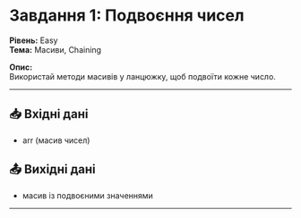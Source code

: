 # Завдання 1: Подвоєння чисел
**Рівень:** Easy  
**Тема:** Масиви, Chaining  

**Опис:**  
Використай методи масивів у ланцюжку, щоб подвоїти кожне число.  

---
## 📥 Вхідні дані
- arr (масив чисел)

## 📤 Вихідні дані
- масив із подвоєними значеннями

---